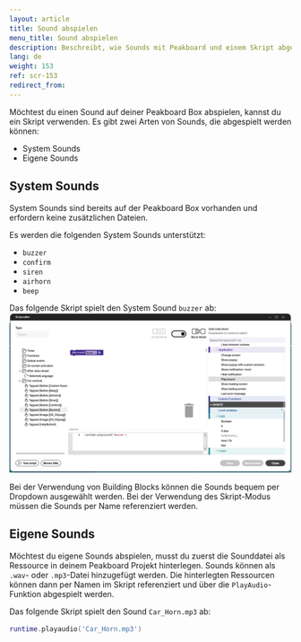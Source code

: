 ```yaml
---
layout: article
title: Sound abspielen
menu_title: Sound abspielen
description: Beschreibt, wie Sounds mit Peakboard und einem Skript abgespielt werden können.
lang: de
weight: 153
ref: scr-153
redirect_from:
---
```


Möchtest du einen Sound auf deiner Peakboard Box abspielen, kannst du ein Skript verwenden. Es gibt zwei Arten von Sounds, die abgespielt werden können:
- System Sounds
- Eigene Sounds

## System Sounds
System Sounds sind bereits auf der Peakboard Box vorhanden und erfordern keine zusätzlichen Dateien.

Es werden die folgenden System Sounds unterstützt:
- `buzzer`
- `confirm`
- `siren`
- `airhorn`
- `beep`

Das folgende Skript spielt den System Sound `buzzer` ab:
![Play sound](/assets/images/scripting/Scripting_Beispiele/play-sound/en-play-sound-script.png)

Bei der Verwendung von Building Blocks können die Sounds bequem per Dropdown ausgewählt werden. Bei der Verwendung des Skript-Modus müssen die Sounds per Name referenziert werden.

## Eigene Sounds
Möchtest du eigene Sounds abspielen, musst du zuerst die Sounddatei als Ressource in deinem Peakboard Projekt hinterlegen. Sounds können als `.wav`- oder `.mp3`-Datei hinzugefügt werden. Die hinterlegten Ressourcen können dann per Namen im Skript referenziert und über die `PlayAudio`-Funktion abgespielt werden.

Das folgende Skript spielt den Sound `Car_Horn.mp3` ab:
```lua
runtime.playaudio('Car_Horn.mp3')
```